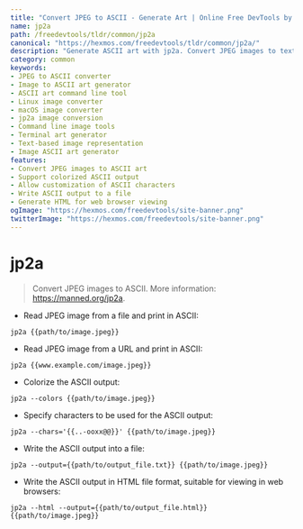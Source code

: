 ```yaml
---
title: "Convert JPEG to ASCII - Generate Art | Online Free DevTools by Hexmos"
name: jp2a
path: /freedevtools/tldr/common/jp2a
canonical: "https://hexmos.com/freedevtools/tldr/common/jp2a/"
description: "Generate ASCII art with jp2a. Convert JPEG images to text-based representations. Free online tool, no registration required. Supports color and custom character sets."
category: common
keywords:
- JPEG to ASCII converter
- Image to ASCII art generator
- ASCII art command line tool
- Linux image converter
- macOS image converter
- jp2a image conversion
- Command line image tools
- Terminal art generator
- Text-based image representation
- Image ASCII art generator
features:
- Convert JPEG images to ASCII art
- Support colorized ASCII output
- Allow customization of ASCII characters
- Write ASCII output to a file
- Generate HTML for web browser viewing
ogImage: "https://hexmos.com/freedevtools/site-banner.png"
twitterImage: "https://hexmos.com/freedevtools/site-banner.png"
---
```


# jp2a

> Convert JPEG images to ASCII.
> More information: <https://manned.org/jp2a>.

- Read JPEG image from a file and print in ASCII:

`jp2a {{path/to/image.jpeg}}`

- Read JPEG image from a URL and print in ASCII:

`jp2a {{www.example.com/image.jpeg}}`

- Colorize the ASCII output:

`jp2a --colors {{path/to/image.jpeg}}`

- Specify characters to be used for the ASCII output:

`jp2a --chars='{{..-ooxx@@}}' {{path/to/image.jpeg}}`

- Write the ASCII output into a file:

`jp2a --output={{path/to/output_file.txt}} {{path/to/image.jpeg}}`

- Write the ASCII output in HTML file format, suitable for viewing in web browsers:

`jp2a --html --output={{path/to/output_file.html}} {{path/to/image.jpeg}}`
